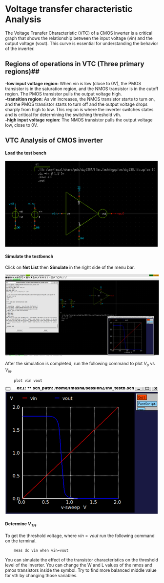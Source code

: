 # Voltage transfer characteristic Analysis

The Voltage Transfer Characteristic (VTC) of a CMOS inverter is a critical graph that shows the relationship between the input voltage (vin) and the output voltage (vout). This curve is essential for understanding the behavior of the inverter.

## Regions of operations in VTC (Three primary regions)##
**-low input voltage region:** 
    When vin is low (close to 0V), the PMOS transistor is in the saturation region, and the NMOS transistor is in the cutoff region. The PMOS transistor pulls the output voltage high.  
**-transition region:** 
    As vin increases, the NMOS transistor starts to turn on, and the PMOS transistor starts to turn off and the output voltage drops sharply from high to low. This region is where the inverter switches states and is critical for determining the switching threshold vth.  
**-high input voltage region:**
    The NMOS transistor pulls the output voltage low, close to 0V.





## VTC Analysis of CMOS inverter 

#### Load the test bench



<img title="Test bench for CMOS inverter" width = 500 alt="installed files" src="images\inv_testb.png">

#### Simulate the testbench
Click on **Net List** then **Simulate** in the right side of the menu bar.

<img title="xschem screen" width = 900 alt="installed files" src="images\vtc_xschem.png">

After the simulation is completed, run the following command to plot $V_{o}$ vs $V_{in}$.

```sh
    plot vin vout
```

<img title="vin vs vout graph" width = 500 alt="installed files" src="images\VTC(vin_vs_vout).png">


#### Determine $V_{TH}$.
To get the threshold voltage, where $vin = vout$ run the following command on the terminal.

```sh
    meas dc vin when vin=vout
```

You can simulate the effect of the transistor characteristics on the threshold level of the inverter. You can change the W and L values of the nmos and pmos transistors inside the symbol. Try to find more balanced middle value for vth by changing those variables.




